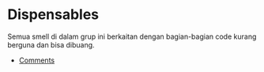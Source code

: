 # Dispensables

Semua smell di dalam grup ini berkaitan dengan bagian-bagian code kurang berguna dan bisa dibuang.

- [Comments](comments)